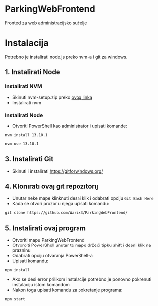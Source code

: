 # ParkingWebFrontend
Fronted za web administracijsko sučelje

# Instalacija
Potrebno je instalirati node.js preko nvm-a i git za windows.
## 1. Instalirati Node

### Instalirati NVM

* Skinuti nvm-setup.zip preko [ovog linka](https://github.com/coreybutler/nvm-windows/releases)
* Instalirati nvm

### Instalirati Node

* Otvoriti PowerShell kao administrator i upisati komande:

`nvm install 13.10.1`

`nvm use 13.10.1`

## 3. Instalirati Git

* Skinuti i instalirati https://gitforwindows.org/

## 4. Klonirati ovaj git repozitorij

* Unutar neke mape klinknuti desni klik i odabrati opciju `Git Bash Here`
* Kada se otvori prozor u njega upisati komandu:

`git clone https://github.com/Warix3/ParkingWebFrontend/`

## 5. Instalirati ovaj program

* Otvoriti mapu ParkingWebFrontend
* Otvoroiti PowerShell unutar te mape držeći tipku shift i desni klik na prazninu
* Odabrati opciju otvaranja PowerShell-a
* Upisati komandu:

`npm install`

* Ako se desi error prilikom instalacije potrebno je ponovno pokrenuti instalaciju istom komandom
* Nakon toga upisati komandu za pokretanje programa:

`npm start`

